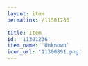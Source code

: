 ```yaml
---
layout: item
permalink: /11301236

title: Item
id: '11301236'
item_name: 'Unknown'
icon_url: '11300891.png'
---
```

